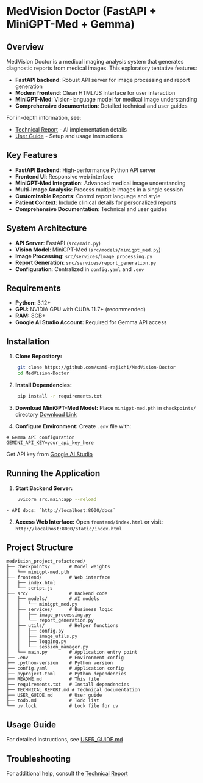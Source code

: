 # MedVision Doctor (FastAPI + MiniGPT-Med + Gemma)

## Overview

MedVision Doctor is a medical imaging analysis system that generates diagnostic reports from medical images. This exploratory tentative features:

- **FastAPI backend**: Robust API server for image processing and report generation
- **Modern frontend**: Clean HTML/JS interface for user interaction
- **MiniGPT-Med**: Vision-language model for medical image understanding
- **Comprehensive documentation**: Detailed technical and user guides

For in-depth information, see:
- [Technical Report](TECHNICAL_REPORT.md) - AI implementation details
- [User Guide](USER_GUIDE.md) - Setup and usage instructions

## Key Features

*   **FastAPI Backend**: High-performance Python API server
*   **Frontend UI**: Responsive web interface
*   **MiniGPT-Med Integration**: Advanced medical image understanding
*   **Multi-Image Analysis**: Process multiple images in a single session
*   **Customizable Reports**: Control report language and style
*   **Patient Context**: Include clinical details for personalized reports
*   **Comprehensive Documentation**: Technical and user guides

## System Architecture

*   **API Server**: FastAPI (`src/main.py`)
*   **Vision Model**: MiniGPT-Med (`src/models/minigpt_med.py`)
*   **Image Processing**: `src/services/image_processing.py`
*   **Report Generation**: `src/services/report_generation.py`
*   **Configuration**: Centralized in `config.yaml` and `.env`

## Requirements

*   **Python:** 3.12+
*   **GPU:** NVIDIA GPU with CUDA 11.7+ (recommended)
*   **RAM:** 8GB+
*   **Google AI Studio Account:** Required for Gemma API access

## Installation

1.  **Clone Repository:**
```bash
    git clone https://github.com/sami-rajichi/MedVision-Doctor
    cd MedVision-Doctor
```

2.  **Install Dependencies:**
```bash
    pip install -r requirements.txt
```

3.  **Download MiniGPT-Med Model:**
    Place `minigpt-med.pth` in `checkpoints/` directory
    [Download Link](https://drive.google.com/file/d/1kjGLk6s9LsBmXfLWQFCdlwF3aul08Cl8/view)

4.  **Configure Environment:**
    Create `.env` file with:
```env
# Gemma API configuration
GEMINI_API_KEY=your_api_key_here
```
Get API key from [Google AI Studio](https://aistudio.google.com/)

## Running the Application

1.  **Start Backend Server:**
```bash
    uvicorn src.main:app --reload
```
    - API docs: `http://localhost:8000/docs`

2.  **Access Web Interface:**
    Open `frontend/index.html` or visit:
    `http://localhost:8000/static/index.html`

## Project Structure

```
medvision_project_refactored/
├── checkpoints/       # Model weights
│   └── minigpt-med.pth
├── frontend/          # Web interface
│   ├── index.html
│   └── script.js
├── src/               # Backend code
│   ├── models/        # AI models
│   │   └── minigpt_med.py
│   ├── services/      # Business logic
│   │   ├── image_processing.py
│   │   └── report_generation.py
│   ├── utils/         # Helper functions
│   │   ├── config.py
│   │   ├── image_utils.py
│   │   ├── logging.py
│   │   └── session_manager.py
│   └── main.py        # Application entry point
├── .env               # Environment config
├── .python-version    # Python version
├── config.yaml        # Application config
├── pyproject.toml     # Python dependencies
├── README.md          # This file
├── requirements.txt   # Install dependencies
├── TECHNICAL_REPORT.md # Technical documentation
├── USER_GUIDE.md      # User guide
├── todo.md            # Todo list
└── uv.lock            # Lock file for uv
```

## Usage Guide

For detailed instructions, see [USER_GUIDE.md](USER_GUIDE.md)

## Troubleshooting

For additional help, consult the [Technical Report](TECHNICAL_REPORT.md)
